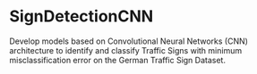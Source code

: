 # SignDetectionCNN
Develop models based on Convolutional Neural Networks (CNN) architecture to identify and classify Traffic Signs with minimum misclassification error on the German Traffic Sign Dataset.
